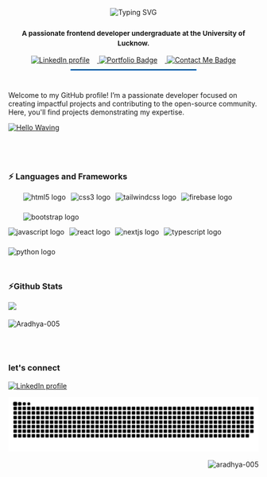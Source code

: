 <div align="center">
  
  ![Typing SVG](https://readme-typing-svg.demolab.com?font=Fira+Code&size=22&pause=1000&color=1E90FF&center=true&vCenter=true&width=455&lines=Hi%F0%9F%91%8B!+I'm+Aradhya+Yadav!)

<small>  <h3 >A passionate frontend developer undergraduate at the University of Lucknow.</h3>
</small>
  <!-- Icons for LinkedIn, Portfolio, and Contact Me -->
<div style="text-align: center;">
  <a<div style="text-align: center; padding: 10px;">
  <a href="https://www.linkedin.com/in/aradhya-yadav-b4b287242/" target="_blank">
    <img src="https://img.shields.io/badge/LinkedIn-0A66C2?logo=linkedin&logoColor=white&style=for-the-badge" alt="LinkedIn profile" height="30" style="margin-right: 15px;" />
  </a>
 
  <a href="https://aradhyayadav.vercel.app/" target="_blank">
    <img src="https://img.shields.io/badge/Portfolio-4B0082?style=for-the-badge" height="30" style="margin-right: 15px;" alt="Portfolio Badge" />
  </a>

  <a href="mailto:aradhyay868@gmail.com" target="_blank">
    <img src="https://img.shields.io/badge/Contact%20Me-D14836?logo=gmail&logoColor=white&style=for-the-badge" height="30" alt="Contact Me Badge" />
  </a>
</div>

</div>

<hr style="border: 1px solid #1E90FF; width: 50%; margin: 10px auto;" />

<br>

Welcome to my GitHub profile! I’m a passionate developer focused on creating impactful projects and contributing to the open-source community.
</br>
Here, you'll find projects demonstrating my expertise.

<a href="https://giphy.com/gifs/animated-hello-waving-bcKmIWkUMCjVm">
  <img src="https://media.giphy.com/media/bcKmIWkUMCjVm/giphy.gif" width="300" height="200" alt="Hello Waving" />
</a>


#
<br>
<h3>⚡ Languages and Frameworks</h3>

<div style="display: flex; margin-left:30px; flex-wrap: wrap; gap: 10px; align-items: center;">
  <img src="https://img.shields.io/badge/HTML5-E34F26?logo=html5&logoColor=white&style=for-the-badge" height="30" alt="html5 logo" />
  <img src="https://img.shields.io/badge/CSS3-1572B6?logo=css3&logoColor=white&style=for-the-badge" height="30" alt="css3 logo" />
  <img src="https://img.shields.io/badge/Tailwind%20CSS-06B6D4?logo=tailwindcss&logoColor=black&style=for-the-badge" height="30" alt="tailwindcss logo" />
  <img src="https://img.shields.io/badge/Firebase-FFCA28?logo=firebase&logoColor=black&style=for-the-badge" height="30" alt="firebase logo" />
  <img src="https://img.shields.io/badge/Bootstrap-7952B3?logo=bootstrap&logoColor=white&style=for-the-badge" height="30" alt="bootstrap logo" />
</div>
<div style="display: flex; flex-wrap: wrap; gap: 10px; align-items: center;">
  <img src="https://img.shields.io/badge/JavaScript-F7DF1E?logo=javascript&logoColor=black&style=for-the-badge" height="30" alt="javascript logo" />
  <img src="https://img.shields.io/badge/React-61DAFB?logo=react&logoColor=black&style=for-the-badge" height="30" alt="react logo" />
  <img src="https://img.shields.io/badge/Next.js-000000?logo=nextdotjs&logoColor=white&style=for-the-badge" height="30" alt="nextjs logo" />
  <img src="https://img.shields.io/badge/TypeScript-3178C6?logo=typescript&logoColor=white&style=for-the-badge" height="30" alt="typescript logo" />
  <img src="https://img.shields.io/badge/Python-3776AB?logo=python&logoColor=white&style=for-the-badge" height="30" alt="python logo" />
</div>
<br>

<h3 style="margin-top: 20px;">⚡Github Stats</h3> <!-- Adjust margin here -->
<p float="left">
  <img src="https://github-readme-stats.vercel.app/api?username=Aradhya-005&theme=tokyonight&hide_border=true&include_all_commits=true&count_private=true" width="48%" />
</p>

<p>
  <img align="center" src="https://github-readme-streak-stats.herokuapp.com/?user=Aradhya-005&theme=tokyonight&hide_border=true" alt="Aradhya-005" />
</p>

<br>

#
<h3 align="left">let's connect</h3>
<p align="left">
  <a href="https://www.linkedin.com/in/aradhya-yadav-b4b287242/" target="_blank">
    <img align="center" src="https://img.shields.io/badge/LinkedIn-0A66C2?logo=linkedin&logoColor=white&style=for-the-badge" alt="LinkedIn profile" height="30" width="120" />
  </a>
</p>

<img src="https://raw.githubusercontent.com/Aradhya-005/Aradhya-005/output/snake.svg" alt="Snake animation" />
<p align="right"> <img src="https://komarev.com/ghpvc/?username=aradhya-005&label=Profile%20views&color=0e75b6&style=flat" alt="aradhya-005" /> </p>

###

